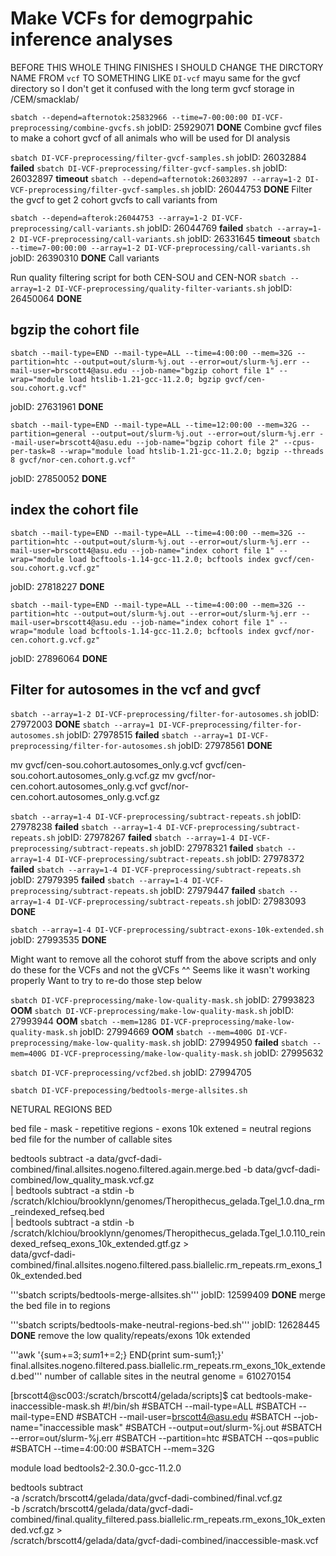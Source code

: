 # Make VCFs for demogrpahic inference analyses



BEFORE THIS WHOLE THING FINISHES I SHOULD CHANGE THE DIRCTORY NAME FROM `vcf` TO SOMETHING LIKE `DI-vcf`
mayu same for the gvcf directory so I don't get it confused with the long term gvcf storage in /CEM/smacklab/

`sbatch --depend=afternotok:25832966 --time=7-00:00:00 DI-VCF-preprocessing/combine-gvcfs.sh`	jobID: 25929071	**DONE**
Combine gvcf files to make a cohort gvcf of all animals who will be used for DI analysis 

`sbatch DI-VCF-preprocessing/filter-gvcf-samples.sh`	jobID: 26032884	**failed**
`sbatch DI-VCF-preprocessing/filter-gvcf-samples.sh`	jobID: 26032897	**timeout**
`sbatch --depend=afternotok:26032897 --array=1-2 DI-VCF-preprocessing/filter-gvcf-samples.sh`	jobID: 26044753	**DONE**
Filter the gvcf to get 2 cohort gvcfs to call variants from 

`sbatch --depend=afterok:26044753 --array=1-2 DI-VCF-preprocessing/call-variants.sh`	jobID: 26044769	**failed**
`sbatch --array=1-2 DI-VCF-preprocessing/call-variants.sh`	jobID: 26331645	**timeout**
`sbatch --time=7-00:00:00 --array=1-2 DI-VCF-preprocessing/call-variants.sh`	jobID: 26390310	**DONE**
Call variants 

Run quality filtering script for both CEN-SOU and CEN-NOR
`sbatch --array=1-2 DI-VCF-preprocessing/quality-filter-variants.sh`	jobID: 26450064	**DONE**


## bgzip the cohort file 

```shell
sbatch --mail-type=END --mail-type=ALL --time=4:00:00 --mem=32G --partition=htc --output=out/slurm-%j.out --error=out/slurm-%j.err --mail-user=brscott4@asu.edu --job-name="bgzip cohort file 1" --wrap="module load htslib-1.21-gcc-11.2.0; bgzip gvcf/cen-sou.cohort.g.vcf"
```
jobID: 27631961	**DONE**

```shell
sbatch --mail-type=END --mail-type=ALL --time=12:00:00 --mem=32G --partition=general --output=out/slurm-%j.out --error=out/slurm-%j.err --mail-user=brscott4@asu.edu --job-name="bgzip cohort file 2" --cpus-per-task=8 --wrap="module load htslib-1.21-gcc-11.2.0; bgzip --threads 8 gvcf/nor-cen.cohort.g.vcf"
```
jobID: 27850052	**DONE**


## index the cohort file 
```shell
sbatch --mail-type=END --mail-type=ALL --time=4:00:00 --mem=32G --partition=htc --output=out/slurm-%j.out --error=out/slurm-%j.err --mail-user=brscott4@asu.edu --job-name="index cohort file 1" --wrap="module load bcftools-1.14-gcc-11.2.0; bcftools index gvcf/cen-sou.cohort.g.vcf.gz"
```
jobID: 27818227	**DONE**

```shell
sbatch --mail-type=END --mail-type=ALL --time=4:00:00 --mem=32G --partition=htc --output=out/slurm-%j.out --error=out/slurm-%j.err --mail-user=brscott4@asu.edu --job-name="index cohort file 1" --wrap="module load bcftools-1.14-gcc-11.2.0; bcftools index gvcf/nor-cen.cohort.g.vcf.gz"
```
jobID: 27896064	**DONE**

## Filter for autosomes in the vcf and gvcf
`sbatch --array=1-2 DI-VCF-preprocessing/filter-for-autosomes.sh`	jobID: 27972003	**DONE**
`sbatch --array=1 DI-VCF-preprocessing/filter-for-autosomes.sh`	jobID: 27978515	**failed**
`sbatch --array=1 DI-VCF-preprocessing/filter-for-autosomes.sh`	jobID: 27978561	**DONE**


mv gvcf/cen-sou.cohort.autosomes_only.g.vcf gvcf/cen-sou.cohort.autosomes_only.g.vcf.gz
mv gvcf/nor-cen.cohort.autosomes_only.g.vcf gvcf/nor-cen.cohort.autosomes_only.g.vcf.gz

`sbatch --array=1-4 DI-VCF-preprocessing/subtract-repeats.sh`	jobID: 27978238	**failed**
`sbatch --array=1-4 DI-VCF-preprocessing/subtract-repeats.sh`	jobID: 27978267	**failed**
`sbatch --array=1-4 DI-VCF-preprocessing/subtract-repeats.sh`	jobID: 27978321	**failed**
`sbatch --array=1-4 DI-VCF-preprocessing/subtract-repeats.sh`	jobID: 27978372	**failed**
`sbatch --array=1-4 DI-VCF-preprocessing/subtract-repeats.sh`	jobID: 27979395	**failed**
`sbatch --array=1-4 DI-VCF-preprocessing/subtract-repeats.sh`	jobID: 27979447	**failed**
`sbatch --array=1-4 DI-VCF-preprocessing/subtract-repeats.sh`	jobID: 27983093	**DONE**

`sbatch --array=1-4 DI-VCF-preprocessing/subtract-exons-10k-extended.sh`	jobID: 27993535	**DONE**

Might want to remove all the cohorot stuff from the above scripts and only do these for the VCFs and not the gVCFs ^^
Seems like it wasn't working properly
Want to try to re-do those step below 

`sbatch DI-VCF-preprocessing/make-low-quality-mask.sh`	jobID: 27993823	**OOM**
`sbatch DI-VCF-preprocessing/make-low-quality-mask.sh`	jobID: 27993944	**OOM**
`sbatch --mem=128G DI-VCF-preprocessing/make-low-quality-mask.sh`	jobID: 27994669	**OOM**	
`sbatch --mem=400G DI-VCF-preprocessing/make-low-quality-mask.sh`	jobID: 27994950	**failed**
`sbatch --mem=400G DI-VCF-preprocessing/make-low-quality-mask.sh`	jobID: 27995632

`sbatch DI-VCF-preprocessing/vcf2bed.sh`	jobID: 27994705

`sbatch DI-VCF-prepocessing/bedtools-merge-allsites.sh`


NETURAL REGIONS BED

bed file - mask - repetitive regions - exons 10k extened = neutral regions bed file for the number of callable sites 

bedtools subtract -a data/gvcf-dadi-combined/final.allsites.nogeno.filtered.again.merge.bed -b data/gvcf-dadi-combined/low_quality_mask.vcf.gz \
  | bedtools subtract -a stdin -b /scratch/klchiou/brooklynn/genomes/Theropithecus_gelada.Tgel_1.0.dna_rm_reindexed_refseq.bed \
  | bedtools subtract -a stdin -b /scratch/klchiou/brooklynn/genomes/Theropithecus_gelada.Tgel_1.0.110_reindexed_refseq_exons_10k_extended.gtf.gz > \
  data/gvcf-dadi-combined/final.allsites.nogeno.filtered.pass.biallelic.rm_repeats.rm_exons_10k_extended.bed







'''sbatch scripts/bedtools-merge-allsites.sh'''     jobID: 12599409     **DONE**
merge the bed file in to regions 

'''sbatch scripts/bedtools-make-neutral-regions-bed.sh''' jobID: 12628445   **DONE**
remove the low quality/repeats/exons 10k extended

'''awk '{sum+=$3;sum1+=$2;} END{print sum-sum1;}' final.allsites.nogeno.filtered.pass.biallelic.rm_repeats.rm_exons_10k_extended.bed'''
number of callable sites in the neutral genome = 610270154



[brscott4@sc003:/scratch/brscott4/gelada/scripts]$ cat bedtools-make-inaccessible-mask.sh
#!/bin/sh
#SBATCH --mail-type=ALL
#SBATCH --mail-type=END
#SBATCH --mail-user=brscott4@asu.edu
#SBATCH --job-name="inaccessible mask"
#SBATCH --output=out/slurm-%j.out
#SBATCH --error=out/slurm-%j.err
#SBATCH --partition=htc
#SBATCH --qos=public
#SBATCH --time=4:00:00
#SBATCH --mem=32G

module load bedtools2-2.30.0-gcc-11.2.0

bedtools subtract \
	-a /scratch/brscott4/gelada/data/gvcf-dadi-combined/final.vcf.gz \
	-b /scratch/brscott4/gelada/data/gvcf-dadi-combined/final.quality_filtered.pass.biallelic.rm_repeats.rm_exons_10k_extended.vcf.gz > \
	/scratch/brscott4/gelada/data/gvcf-dadi-combined/inaccessible-mask.vcf